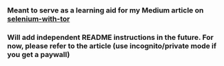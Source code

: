 ### Meant to serve as a learning aid for my Medium article on [selenium-with-tor]()

### Will add independent README instructions in the future. For now, please refer to the article (use incognito/private mode if you get a paywall)